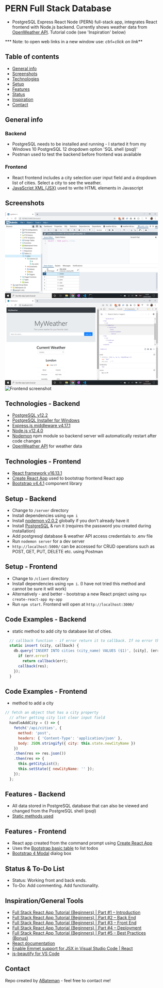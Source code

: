 # PERN Full Stack Database

* PostgreSQL Express React Node (PERN) full-stack app, integrates React frontend with Node.js backend. Currently shows weather data from [OpenWeather API](https://openweathermap.org/api). Tutorial code (see 'Inspiration' below)

*** Note: to open web links in a new window use: _ctrl+click on link_**

## Table of contents

* [General info](#general-info)
* [Screenshots](#screenshots)
* [Technologies](#technologies)
* [Setup](#setup)
* [Features](#features)
* [Status](#status)
* [Inspiration](#inspiration)
* [Contact](#contact)

## General info

### Backend

* PostgreSQL needs to be installed and running - I started it from my Windows 10 PostgreSQL 12 dropdown option 'SQL shell (psql)'
* Postman used to test the backend before frontend was available

### Frontend

* React frontend includes a city selection user input field and a dropdown list of cities. Select a city to see the weather.
* [JavaScript XML (JSX)](https://reactjs.org/docs/introducing-jsx.html) used to write HTML elements in Javascript

## Screenshots

![Backend screenshot](./img/postgresql.png)
![Frontend screenshot](./img/weather.png)
![Frontend screenshot](./img/heroku.png)

## Technologies - Backend

* [PostgreSQL v12.2](https://www.postgresql.org/)
* [PostgreSQL Installer for Windows](https://www.postgresqltutorial.com/install-postgresql/)
* [Express.js middleware v4.17.1](https://expressjs.com/)
* [Node.js v12.4.0](https://nodejs.org/es/)
* [Nodemon](https://www.npmjs.com/package/nodemon) npm module so backend server will automatically restart after code changes
* [OpenWeather API](https://openweathermap.org/api) for weather data

## Technologies - Frontend

* [React framework v16.13.1](https://reactjs.org/)
* [Create React App](https://github.com/facebookincubator/create-react-app) used to bootstrap frontend React app
* [Bootstrap v4.4.1](https://getbootstrap.com/) component library

## Setup - Backend

* Change to `/server` directory
* Install dependencies using `npm i`
* Install [nodemon v2.0.2](https://www.npmjs.com/package/nodemon) globally if you don't already have it
* Install [PostgreSQL](https://www.postgresql.org/) & run it (requires the password you created during installation)
* Add postgresql database & weather API access credentials to .env file
* Run `nodemon server` for a dev server
* `http://localhost:5000/` can be accessed for CRUD operations such as POST, GET, PUT, DELETE etc. using Postman

## Setup - Frontend

* Change to `/client` directory
* Install dependencies using `npm i`. (I have not tried this method and cannot be sure it will work)
* Alternatively - and better - bootstrap a new React project using `npx create-react-app my-app`
* Run `npm start`. Frontend will open at `http://localhost:3000/`

## Code Examples - Backend

* static method to add city to database list of cities.

```javascript
  // callback function - if error return it to callback. If no error thhen return rows (empty set)
  static insert (city, callback) {
    db.query('INSERT INTO cities (city_name) VALUES ($1)', [city], (err, res) => {
      if (err.error)
        return callback(err);
      callback(res);
    });
  }
```

## Code Examples - Frontend

* method to add a city

```javascript
// fetch an object that has a city property
  // after getting city list clear input field
  handleAddCity = () => {
    fetch('/api/cities', {
      method: 'post',
      headers: { 'Content-Type': 'application/json' },
      body: JSON.stringify({ city: this.state.newCityName })
    })
    .then(res => res.json())
    .then(res => {
      this.getCityList();
      this.setState({ newCityName: '' });
    });
  };
```

## Features - Backend

* All data stored in PostgreSQL database that can also be viewed and changed from the PostgreSQL shell (psql)
* [Static methods used](https://javascript.info/static-properties-methods)

## Features - Frontend

* React app created from the command prompt using [Create React App](https://reactjs.org/docs/create-a-new-react-app.html)
* Uses the [Bootstrap basic table](https://www.w3schools.com/bootstrap/bootstrap_tables.asp) to list todos
* [Bootstrap 4 Modal](https://www.w3schools.com/bootstrap4/bootstrap_modal.asp) dialog box

## Status & To-Do List

* Status: Working front and back ends.
* To-Do: Add commenting. Add functionality.

## Inspiration/General Tools

* [Full Stack React App Tutorial (Beginners) | Part #1 – Introduction](https://www.youtube.com/watch?v=Z4jCvpSROp8&t=1s)
* [Full Stack React App Tutorial (Beginners) | Part #2 – Back End](https://www.youtube.com/watch?v=Bz0oxKrOcNk)
* [Full Stack React App Tutorial (Beginners) | Part #3 – Front End](https://www.youtube.com/watch?v=0RtSiP5Dnn8)
* [Full Stack React App Tutorial (Beginners) | Part #4 – Deployment](https://www.youtube.com/watch?v=0eGA1zYvyeU)
* [Full Stack React App Tutorial (Beginners) | Part #5 – Best Practices (Bonus)](https://www.youtube.com/watch?v=uajUz8rswyM)
* [React documentation](https://reactjs.org/docs/getting-started.html)
* [Enable Emmet support for JSX in Visual Studio Code | React](https://medium.com/@eshwaren/enable-emmet-support-for-jsx-in-visual-studio-code-react-f1f5dfe8809c)
* [js-beautify for VS Code](https://marketplace.visualstudio.com/items?itemName=HookyQR.beautify)

## Contact

Repo created by [ABateman](https://www.andrewbateman.org) - feel free to contact me!
